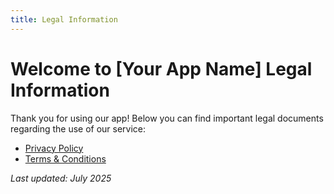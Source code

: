 ```yaml
---
title: Legal Information
---
```


# Welcome to [Your App Name] Legal Information

Thank you for using our app! Below you can find important legal documents regarding the use of our service:

- [Privacy Policy](privacy-policy.md)
- [Terms & Conditions](terms-and-conditions.md)


_Last updated: July 2025_
